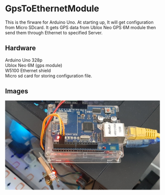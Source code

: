 # GpsToEthernetModule  
This is the firware for Arduino Uno. At starting up, It will get configuration from Micro SDcard. It gets GPS data from Ublox Neo GPS 6M module then send them through Ethernet to specified Server.  

## Hardware  
Arduino Uno 328p  
Ublox Neo 6M (gps module)  
W5100 Ethernet shield  
Micro sd card for storing configuration file. 

## Images  
![alt text](https://github.com/linhdh/GpsToEthernetModule/blob/main/images/arduino_uno_neo_gps_w5100_ethernet.jpg?raw=true)  
